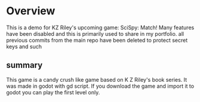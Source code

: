 # Overview
This is a demo for KZ Riley's upcoming game: SciSpy: Match!
Many features have been disabled and this is primarily used to share in my portfolio. 
all previous commits from the main repo have been deleted to protect secret keys and such
## summary
This game is a candy crush like game based on K Z Riley's book series. It was made in godot with gd script.
If you download the game and import it to godot you can play the first level only.

